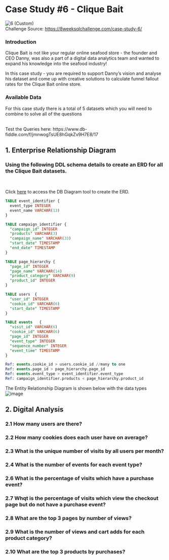 # Case Study #6 - Clique Bait
![6 (Custom)](https://github.com/user-attachments/assets/ccdcb10d-ecfc-4ace-87df-7383a93b70fd)
<br>
Challenge Source: https://8weeksqlchallenge.com/case-study-6/
<br>

### Introduction
Clique Bait is not like your regular online seafood store - the founder and CEO Danny, was also a part of a digital data analytics team and wanted to expand his knowledge into the seafood industry!
<br>

In this case study - you are required to support Danny’s vision and analyse his dataset and come up with creative solutions to calculate funnel fallout rates for the Clique Bait online store.
<br>

### Available Data
For this case study there is a total of 5 datasets which you will need to combine to solve all of the questions
<br>

<br>
Test the Queries here:
https://www.db-fiddle.com/f/jmnwogTsUE8hGqkZv9H7E8/17
<br>

## 1. Enterprise Relationship Diagram
### Using the following DDL schema details to create an ERD for all the Clique Bait datasets.
<br>

Click [here](https://dbdiagram.io/d/67698808d16109b4009addb8) to access the DB Diagram tool to create the ERD.

```sql
TABLE event_identifier {
  event_type INTEGER
  event_name VARCHAR(13)
}

TABLE campaign_identifier {
  "campaign_id" INTEGER
  "products" VARCHAR(3)
  "campaign_name" VARCHAR(33)
  "start_date" TIMESTAMP
  "end_date" TIMESTAMP
}

TABLE page_hierarchy {
  "page_id" INTEGER
  "page_name" VARCHAR(14)
  "product_category" VARCHAR(9)
  "product_id" INTEGER
}

TABLE users  {
  "user_id" INTEGER
  "cookie_id" VARCHAR(6)
  "start_date" TIMESTAMP
}

TABLE events   {
  "visit_id" VARCHAR(6)
  "cookie_id" VARCHAR(6)
  "page_id" INTEGER
  "event_type" INTEGER
  "sequence_number" INTEGER
  "event_time" TIMESTAMP
}

Ref: events.cookie_id > users.cookie_id //many to one
Ref: events.page_id > page_hierarchy.page_id
Ref: events.event_type > event_identifier.event_type
Ref: campaign_identifier.products < page_hierarchy.product_id
```
The Entity Relationship Diagram is shown below with the data types
<br>
![image](https://github.com/user-attachments/assets/70038926-99da-4c24-bc81-edc5a4cbff18)

## 2. Digital Analysis
### 2.1 How many users are there?

### 2.2 How many cookies does each user have on average?

### 2.3 What is the unique number of visits by all users per month?

### 2.4 What is the number of events for each event type?

### 2.6 What is the percentage of visits which have a purchase event?

### 2.7 Whqt is the percentage of visits which view the checkout page but do not have a purchase event?

### 2.8 What are the top 3 pages by number of views?

### 2.9 What is the number of views and cart adds for each product category?

### 2.10 What are the top 3 products by purchases?


